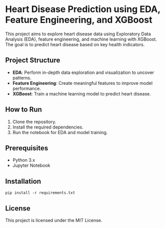 
# Heart Disease Prediction using EDA, Feature Engineering, and XGBoost

This project aims to explore heart disease data using Exploratory Data Analysis (EDA), feature engineering, and machine learning with XGBoost. The goal is to predict heart disease based on key health indicators.

## Project Structure

- **EDA**: Perform in-depth data exploration and visualization to uncover patterns.
- **Feature Engineering**: Create meaningful features to improve model performance.
- **XGBoost**: Train a machine learning model to predict heart disease.

## How to Run

1. Clone the repository.
2. Install the required dependencies.
3. Run the notebook for EDA and model training.

## Prerequisites

- Python 3.x
- Jupyter Notebook

## Installation

```
pip install -r requirements.txt
```

## License

This project is licensed under the MIT License.
